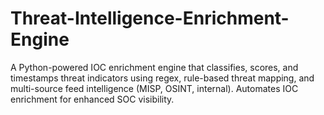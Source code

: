 # Threat-Intelligence-Enrichment-Engine
A Python-powered IOC enrichment engine that classifies, scores, and timestamps threat indicators using regex, rule-based threat mapping, and multi-source feed intelligence (MISP, OSINT, internal). Automates IOC enrichment for enhanced SOC visibility.
